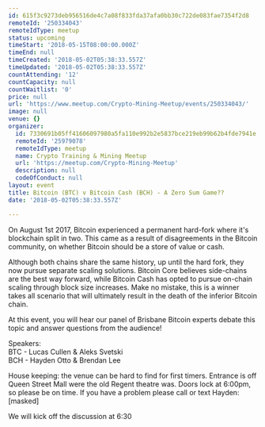 ```yaml
---
id: 615f3c9273deb956516de4c7a08f833fda37afa0bb30c722de083fae7354f2d8
remoteId: '250334043'
remoteIdType: meetup
status: upcoming
timeStart: '2018-05-15T08:00:00.000Z'
timeEnd: null
timeCreated: '2018-05-02T05:38:33.557Z'
timeUpdated: '2018-05-02T05:38:33.557Z'
countAttending: '12'
countCapacity: null
countWaitlist: '0'
price: null
url: 'https://www.meetup.com/Crypto-Mining-Meetup/events/250334043/'
image: null
venue: {}
organizer:
  id: 7330691b05ff41606097980a5fa110e992b2e5837bce219eb99b62b4fde7941e
  remoteId: '25979078'
  remoteIdType: meetup
  name: Crypto Training & Mining Meetup
  url: 'https://meetup.com/Crypto-Mining-Meetup'
  description: null
  codeOfConduct: null
layout: event
title: Bitcoin (BTC) v Bitcoin Cash (BCH) - A Zero Sum Game??
date: '2018-05-02T05:38:33.557Z'

---
```

<p>On August 1st 2017, Bitcoin experienced a permanent hard-fork where it's blockchain split in two. This came as a result of disagreements in the Bitcoin community, on whether Bitcoin should be a store of value or cash.</p> <p>Although both chains share the same history, up until the hard fork, they now pursue separate scaling solutions. Bitcoin Core believes side-chains are the best way forward, while Bitcoin Cash has opted to pursue on-chain scaling through block size increases. Make no mistake, this is a winner takes all scenario that will ultimately result in the death of the inferior Bitcoin chain.</p> <p>At this event, you will hear our panel of Brisbane Bitcoin experts debate this topic and answer questions from the audience!</p> <p>Speakers:<br/>BTC - Lucas Cullen &amp; Aleks Svetski<br/>BCH - Hayden Otto &amp; Brendan Lee</p> <p>House keeping: the venue can be hard to find for first timers. Entrance is off Queen Street Mall were the old Regent theatre was. Doors lock at 6:00pm, so please be on time. If you have a problem please call or text Hayden:[masked]</p> <p>We will kick off the discussion at 6:30</p>
